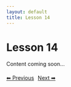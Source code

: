 ```yaml
---
layout: default
title: Lesson 14
---
```


# Lesson 14

Content coming soon...

<div style="margin-top: 20px;">
<a href="/docs/Intermediate/Lessons/lesson_13.md" style="margin-right: 10px;">⬅ Previous</a><a href="/docs/Intermediate/Lessons/lesson_15.md">Next ➡</a>
</div>
